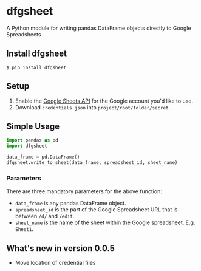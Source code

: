 # dfgsheet
A Python module for writing pandas DataFrame objects directly to Google Spreadsheets

## Install dfgsheet
```shell
$ pip install dfgsheet
```

## Setup
1. Enable the
[Google Sheets API](https://developers.google.com/sheets/api/quickstart/python)
for the Google account you'd like to use.
2. Download `credentials.json` into `project/root/folder/secret`.

## Simple Usage
```python
import pandas as pd
import dfgsheet

data_frame = pd.DataFrame()
dfgsheet.write_to_sheet(data_frame, spreadsheet_id, sheet_name)
```

### Parameters
There are three mandatory parameters for the above function:
- `data_frame` is any pandas DataFrame object.
- `spreadsheet_id` is the part of the Google Spreadsheet URL
that is between `/d/` and `/edit`.
- `sheet_name` is the name of the sheet within the Google spreadsheet.
E.g. `Sheet1`.

## What's new in version 0.0.5
- Move location of credential files